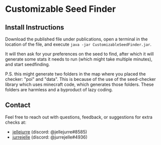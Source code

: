 # Customizable Seed Finder

## Install Instructions

Download the published file under publications, open a terminal in the location of the file, and execute `java -jar CustomizableSeedFinder.jar`.

It will then ask for your preferences on the seed to find, after which it will generate some stats it needs to run (which might take multiple minutes), and start seedfinding.

P.S. this might generate two folders in the map where you placed the checker: "poi" and "data". This is because of the use of the seed-checker library which uses minecraft code, which generates those folders. These folders are harmless and a byproduct of lazy coding.
## Contact
Feel free to reach out with questions, feedback, or suggestions for extra checks at:
  * [jellejurre](https://github.com/jellejurre) (discord: @jellejurre#8585)
  * [jurrejelle](https://github.com/jurrejelle) (discord: @jurrejelle#4936)
